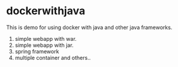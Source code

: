# dockerwithjava
This is demo for using docker with java and other java frameworks.

1. simple webapp with war.
2. simple webapp with jar.
3. spring framework
4. multiple container and others..
